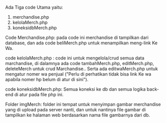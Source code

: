 Ada Tiga code Utama yaitu:

1.  merchandise.php
2.  kelolaMerch.php
3.  koneksidbMerch.php

Code Merchandise.php:
pada code ini merchandise di tampilkan dari database, dan ada code beliMerch.php untuk menampilkan meng-link Ke Wa.

code kelolaMerch.php :
code ini untuk mengelola/crud semua data marchandise, di dalamnya ada code tambahMerch.php, editMerch.php, deleteMerch untuk crud Marchandise.. Serta ada editwaMerch.php untuk mengatur nomer wa
penjual ("Perlu di perhatikan tidak bisa link Ke wa apabila nomer hp belum di atur di sini").

code koneksidbMerch.php:
Semua koneksi ke db dan semua logika back-end di atur pada file php ini.

Folder imgMerch:
folder ini tempat untuk menyimpan gambar merchandise yang di upload pada server nanti, dan untuk nantinya file gambar di tampilkan ke halaman web berdasarkan nama file gambarnya dari db.
